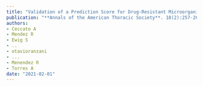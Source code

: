 ```yaml
---
title: "Validation of a Prediction Score for Drug-Resistant Microorganisms in Community-acquired Pneumonia"
publication: "**Annals of the American Thoracic Society**. 18(2):257-265. <a href='https://doi.org/10.1513/annalsats.202005-558oc' target='_blank' rel='noopener noreferrer'>10.1513/annalsats.202005-558oc</a>"
authors:
- Ceccato A
- Mendez R
- Ewig S
- ..
- otavioranzani
- ...
- Menendez R
- Torres A
date: "2021-02-01"
---
```

